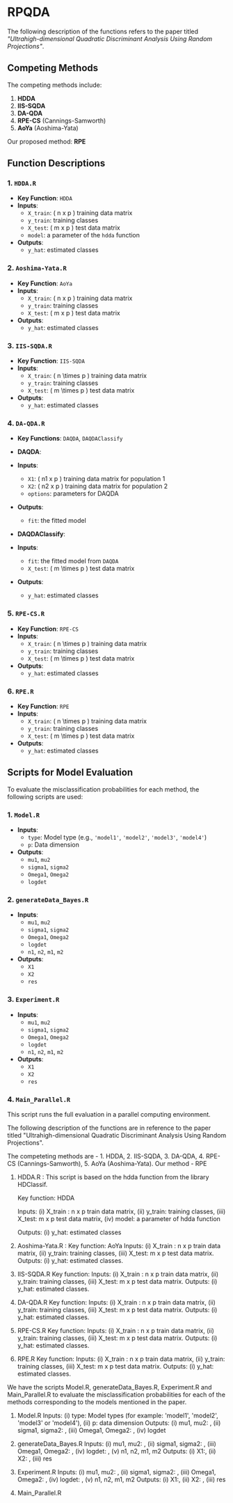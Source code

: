 # RPQDA

The following description of the functions refers to the paper titled *"Ultrahigh-dimensional Quadratic Discriminant Analysis Using Random Projections"*.

## Competing Methods
The competing methods include:
1. **HDDA**
2. **IIS-SQDA**
3. **DA-QDA**
4. **RPE-CS** (Cannings-Samworth)
5. **AoYa** (Aoshima-Yata)

Our proposed method: **RPE**

## Function Descriptions

### 1. `HDDA.R` 
- **Key Function**: `HDDA`
- **Inputs**:
  - `X_train`: \( n x p \) training data matrix
  - `y_train`: training classes
  - `X_test`: \( m x p \) test data matrix
  - `model`: a parameter of the `hdda` function
- **Outputs**:
  - `y_hat`: estimated classes

### 2. `Aoshima-Yata.R`
- **Key Function**: `AoYa`
- **Inputs**:
  - `X_train`: \( n x p \) training data matrix
  - `y_train`: training classes
  - `X_test`: \( m x p \) test data matrix
- **Outputs**:
  - `y_hat`: estimated classes

### 3. `IIS-SQDA.R`
- **Key Function**: `IIS-SQDA`
- **Inputs**:
  - `X_train`: \( n \times p \) training data matrix
  - `y_train`: training classes
  - `X_test`: \( m \times p \) test data matrix
- **Outputs**:
  - `y_hat`: estimated classes

### 4. `DA-QDA.R`
- **Key Functions**: `DAQDA`, `DAQDAClassify`
- **DAQDA**:
- **Inputs**:
  - `X1`: \( n1 x p \) training data matrix for population 1
  - `X2`: \( n2 x p \) training data matrix for population 2
  - `options`: parameters for DAQDA
- **Outputs**:
  - `fit`: the fitted model

- **DAQDAClassify**:
- **Inputs**:
  - `fit`: the fitted model from `DAQDA`
  - `X_test`: \( m \times p \) test data matrix

- **Outputs**:
  - `y_hat`: estimated classes
  
### 5. `RPE-CS.R`
- **Key Function**: `RPE-CS`
- **Inputs**:
  - `X_train`: \( n \times p \) training data matrix
  - `y_train`: training classes
  - `X_test`: \( m \times p \) test data matrix
- **Outputs**:
  - `y_hat`: estimated classes

### 6. `RPE.R`
- **Key Function**: `RPE`
- **Inputs**:
  - `X_train`: \( n \times p \) training data matrix
  - `y_train`: training classes
  - `X_test`: \( m \times p \) test data matrix
- **Outputs**:
  - `y_hat`: estimated classes

## Scripts for Model Evaluation
To evaluate the misclassification probabilities for each method, the following scripts are used:

### 1. `Model.R`
- **Inputs**:
  - `type`: Model type (e.g., `'model1'`, `'model2'`, `'model3'`, `'model4'`)
  - `p`: Data dimension
- **Outputs**:
  - `mu1`, `mu2`
  - `sigma1`, `sigma2`
  - `Omega1`, `Omega2`
  - `logdet`

### 2. `generateData_Bayes.R`
- **Inputs**:
  - `mu1`, `mu2`
  - `sigma1`, `sigma2`
  - `Omega1`, `Omega2`
  - `logdet`
  - `n1`, `n2`, `m1`, `m2`
- **Outputs**:
  - `X1`
  - `X2`
  - `res`

### 3. `Experiment.R`
- **Inputs**:
  - `mu1`, `mu2`
  - `sigma1`, `sigma2`
  - `Omega1`, `Omega2`
  - `logdet`
  - `n1`, `n2`, `m1`, `m2`
- **Outputs**:
  - `X1`
  - `X2`
  - `res`

### 4. `Main_Parallel.R`
This script runs the full evaluation in a parallel computing environment.

The following description of the functions are in reference to the paper titled "Ultrahigh-dimensional Quadratic Discriminant Analysis Using Random Projections".

The competeting methods are - 1. HDDA, 2. IIS-SQDA, 3. DA-QDA, 4. RPE-CS (Cannings-Samworth), 5. AoYa (Aoshima-Yata).
Our method - RPE

1. HDDA.R : This script is based on the hdda function from the library HDClassif.

   Key function: HDDA

      Inputs: (i) X_train : n x p train data matrix, (ii) y_train: training classes, (iii) X_test: m x p test data matrix, (iv) model: a parameter of hdda function

      Outputs: (i) y_hat: estimated classes 

3. Aoshima-Yata.R : 
   Key function: AoYa
       Inputs: (i) X_train : n x p train data matrix, (ii) y_train: training classes, (iii) X_test: m x p test data matrix.
       Outputs: (i) y_hat: estimated classes.

4. IIS-SQDA.R
   Key function:
      Inputs: (i) X_train : n x p train data matrix, (ii) y_train: training classes, (iii) X_test: m x p test data matrix.
      Outputs: (i) y_hat: estimated classes.

5. DA-QDA.R
   Key function:
      Inputs: (i) X_train : n x p train data matrix, (ii) y_train: training classes, (iii) X_test: m x p test data matrix.
      Outputs: (i) y_hat: estimated classes.

6. RPE-CS.R
   Key function:
      Inputs: (i) X_train : n x p train data matrix, (ii) y_train: training classes, (iii) X_test: m x p test data matrix.
      Outputs: (i) y_hat: estimated classes.

7. RPE.R
   Key function:
      Inputs: (i) X_train : n x p train data matrix, (ii) y_train: training classes, (iii) X_test: m x p test data matrix.
      Outputs: (i) y_hat: estimated classes.

We have the scripts Model.R, generateData_Bayes.R, Experiment.R and Main_Parallel.R to evaluate the misclassification probabilities for each of the methods corresponding to the models mentioned in the paper.

   1. Model.R
      Inputs: (i) type: Model types (for example: 'model1', 'model2', 'model3' or 'model4'), (ii) p: data dimension
      Outputs: (i) mu1, mu2: , (ii) sigma1, sigma2: , (iii) Omega1, Omega2: , (iv) logdet

   2. generateData_Bayes.R
      Inputs: (i) mu1, mu2: , (ii) sigma1, sigma2: , (iii) Omega1, Omega2: , (iv) logdet: , (v) n1, n2, m1, m2
      Outputs: (i) X1:, (ii) X2: , (iii) res

   3. Experiment.R
      Inputs: (i) mu1, mu2: , (ii) sigma1, sigma2: , (iii) Omega1, Omega2: , (iv) logdet: , (v) n1, n2, m1, m2
      Outputs: (i) X1:, (ii) X2: , (iii) res

   4. Main_Parallel.R 
